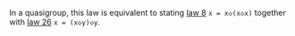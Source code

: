 In a quasigroup, this law is equivalent to stating [law 8](https://teorth.github.io/equational_theories/implications/?8) `x = x◇(x◇x)` together with [law 26](https://teorth.github.io/equational_theories/implications/?26) `x = (x◇y)◇y`.
